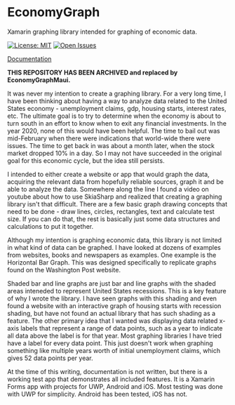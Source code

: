 # EconomyGraph
Xamarin graphing library intended for graphing of economic data.

[![License: MIT](https://img.shields.io/badge/License-MIT-yellow.svg)](https://opensource.org/licenses/MIT) 
[![Open Issues](https://img.shields.io/github/issues-raw/kkohler2/EconomyGraph.svg)](https://github.com/kkohler2/EconomyGraph/issues)

[Documentation](Documentation/documentation.md)

**THIS REPOSITORY HAS BEEN ARCHIVED and replaced by EconomyGraphMaui.**

It was never my intention to create a graphing library.  For a very long time, I have been thinking about having a way to analyze data related to the United States economy - unemployment claims, gdp, housing starts, interest rates, etc.  The ultimate goal is to try to determine when the economy is about to turn south in an effort to know when to exit any financial investments.  In the year 2020, none of this would have been helpful.  The time to bail out was mid-February when there were indications that world-wide there were issues.  The time to get back in was about a month later, when the stock market dropped 10% in a day.  So I may not have succeeded in the original goal for this economic cycle, but the idea still persists.

I intended to either create a website or app that would graph the data, acquiring the relevant data from hopefully reliable sources, graph it and be able to analyze the data.  Somewhere along the line I found a video on youtube about how to use SkiaSharp and realized that creating a graphing library isn't that difficult.  There are a few basic graph drawing concepts that need to be done - draw lines, circles, rectangles, text and calculate test size.  If you can do that, the rest is basically just some data structures and calculations to put it together.

Although my intention is graphing economic data, this library is not limited in what kind of data can be graphed.  I have looked at dozens of examples from websites, books and newspapers as examples.  One example is the Horizontal Bar Graph.  This was designed specifically to replicate graphs found on the Washington Post website.

Shaded bar and line graphs are just bar and line graphs with the shaded areas inteneded to represent United States recessions.  This is a key feature of why I wrote the library.  I have seen graphs with this shading and even found a website with an interactive graph of housing starts with recession shading, but have not found an actual library that has such shading as a feature.  The other primary idea that I wanted was displaying data related x-axis labels that represent a range of data points, such as a year to indicate all data above the label is for that year.  Most graphing libraries I have tried have a label for every data point.  This just doesn't work when graphing something like multiple years worth of initial unemployment claims, which gives 52 data points per year.

At the time of this writing, documentation is not written, but there is a working test app that demonstrates all included features.  It is a Xamarin Forms app with projects for UWP, Android and iOS.  Most testing was done with UWP for simplicity.  Android has been tested, iOS has not.
